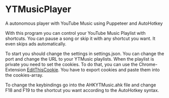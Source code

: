 # YTMusicPlayer
A autonomous player with YouTube Music using Puppeteer and AutoHotkey

With this program you can control your YouTube Music Playlist with shortcuts. You can pause a song or skip it with any shortcut you want. It even skips ads automatically.

To start you should change the settings in settings.json. You can change the port and change the URL to your YTMusic playlists. When the playlist is private you need to set the cookies. To do that, you can use the Chrome-Extension [EditThisCookie](https://chrome.google.com/webstore/detail/editthiscookie/fngmhnnpilhplaeedifhccceomclgfbg). You have to export cookies and paste them into the cookies-array.

To change the keybindings go into the AHKYTMusic.ahk file and change F18 and F19 to the shortcut you want according to the AutoHotkey syntax.
